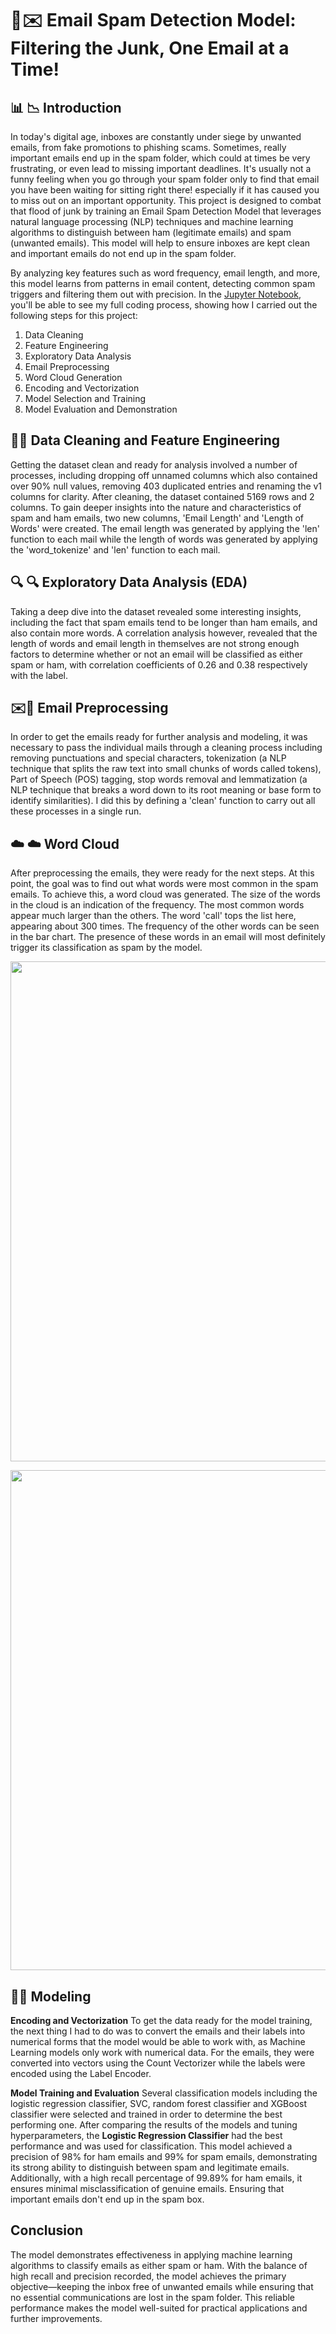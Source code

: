 # 🚀✉️ Email Spam Detection Model: Filtering the Junk, One Email at a Time!
## 📊 📉 Introduction
In today's digital age, inboxes are constantly under siege by unwanted emails, from fake promotions to phishing scams. Sometimes, really important emails end up in the spam folder, which could at times be very frustrating, or even lead to missing important deadlines. It's usually not a funny feeling when you go through your spam folder only to find that email you have been waiting for sitting right there! especially if it has caused you to miss out on an important opportunity. This project is designed to combat that flood of junk by training an Email Spam Detection Model that leverages natural language processing (NLP) techniques and machine learning algorithms to distinguish between ham (legitimate emails) and spam (unwanted emails). This model will help to ensure inboxes are kept clean and important emails do not end up in the spam folder. 

By analyzing key features such as word frequency, email length, and more, this model learns from patterns in email content, detecting common spam triggers and filtering them out with precision. In the [Jupyter Notebook](https://github.com/Taiwo-Rachael/email-spam-detection-model/blob/main/Email_Spam_Detection_Model.ipynb), you'll be able to see my full coding process, showing how I carried out the following steps for this project:

1. Data Cleaning  
2. Feature Engineering  
3. Exploratory Data Analysis
4. Email Preprocessing
5. Word Cloud Generation
6. Encoding and Vectorization
7. Model Selection and Training
8. Model Evaluation and Demonstration

## 🧹🧹 Data Cleaning and Feature Engineering
Getting the dataset clean and ready for analysis involved a number of processes, including dropping off unnamed columns which also contained over 90% null values, removing 403 duplicated entries and renaming the v1 columns for clarity. After cleaning, the dataset contained 5169 rows and 2 columns. To gain deeper insights into the nature and characteristics of spam and ham emails, two new columns, 'Email Length' and 'Length of Words' were created. The email length was generated by applying the 'len' function to each mail while the length of words was generated by applying the 'word_tokenize' and 'len' function to each mail.

##  🔍 🔍 Exploratory Data Analysis (EDA)
Taking a deep dive into the dataset revealed some interesting insights, including the fact that spam emails tend to be longer than ham emails, and also contain more words. A correlation analysis however, revealed that the length of words and email length in themselves are not strong enough factors to determine whether or not an email will be classified as either spam or ham, with correlation coefficients of 0.26 and 0.38 respectively with the label.

## ✉️🧹 Email Preprocessing
In order to get the emails ready for further analysis and modeling, it was necessary to pass the individual mails through a cleaning process including removing punctuations and special characters, tokenization (a NLP technique that splits the raw text into small chunks of words called tokens), Part of Speech (POS) tagging, stop words removal and lemmatization (a NLP technique that breaks a word down to its root meaning or base form to identify similarities). I did this by defining a 'clean' function to carry out all these processes in a single run. 

## ☁️ ☁️ Word Cloud
After preprocessing the emails, they were ready for the  next steps. At this point, the goal was to find out what words were most common in the spam emails. To achieve this, a word cloud was generated. The size of the words in the cloud is an indication of the frequency. The most common words appear much larger than the others. The word 'call' tops the list here, appearing about 300 times. The frequency of the other words can be seen in the bar chart. The presence of these words in an email will most definitely trigger its classification as spam by the model.

<p align="left">
  <img src="https://github.com/user-attachments/assets/dea6b4e5-57f9-45ef-a5fb-fe09196e1ef6" width="800"/>
</p>

<p align="left">
  <img src="https://github.com/user-attachments/assets/046c6a79-5083-47dd-90ad-13d0c440112e" width="800"/>
</p>

## 🤖🤖 Modeling
**Encoding and Vectorization**
To get the data ready for the model training, the next thing I had to do was to convert the emails and their labels into numerical forms that the model would be able to work with, as Machine Learning models only work with numerical data. For the emails, they were converted into vectors using the Count Vectorizer while the labels were encoded using the Label Encoder.

**Model Training and Evaluation**
Several classification models including the logistic regression classifier, SVC, random forest classifier and XGBoost classifier were selected and trained in order to determine the best performing one. After comparing the results of the models and tuning hyperparameters, the **Logistic Regression Classifier** had the best performance and was used for classification. This model achieved a precision of 98% for ham emails and 99% for spam emails, demonstrating its strong ability to distinguish between spam and legitimate emails. Additionally, with a high recall percentage of 99.89% for ham emails, it ensures minimal misclassification of genuine emails. Ensuring that important emails don't end up in the spam box.

## Conclusion 
The model demonstrates effectiveness in applying machine learning algorithms to classify emails as either spam or ham.  With the balance of high recall and precision recorded, the model achieves the primary objective—keeping the inbox free of unwanted emails while ensuring that no essential communications are lost in the spam folder. This reliable performance makes the model well-suited for practical applications and further improvements.








